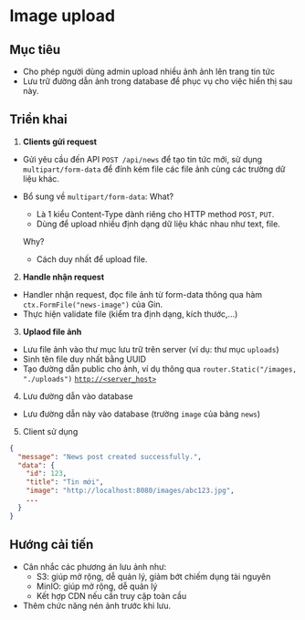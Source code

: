 # Image upload

## Mục tiêu
- Cho phép người dùng admin upload nhiều ảnh ảnh lên trang tin tức
- Lưu trữ đường dẫn ảnh trong database để phục vụ cho việc hiển thị sau này.

## Triển khai
1. **Clients gửi request**
- Gửi yêu cầu đến API `POST /api/news` để tạo tin tức mới, sử dụng `multipart/form-data` để đính kém file các file ảnh cùng các trường dữ liệu khác.
- Bổ sung về `multipart/form-data`:
  What?
    - Là 1 kiểu Content-Type dành riêng cho HTTP method `POST`, `PUT`.
    - Dùng để upload nhiều định dạng dữ liệu khác nhau như text, file.

  Why?
    - Cách duy nhất để upload file.
2. **Handle nhận request**
- Handler nhận request, đọc file ảnh từ form-data thông qua hàm `ctx.FormFile("news-image")` của Gin.
- Thực hiện validate file (kiểm tra định dạng, kích thước,...)

3. **Uplaod file ảnh**
- Lưu file ảnh vào thư mục lưu trữ trên server (ví dụ: thư mục `uploads`)
- Sinh tên file duy nhất bằng UUID
- Tạo đường dẫn public cho ảnh, ví dụ thông qua `router.Static("/images, "./uploads")`
[`http://<server_host>`](http://<server_host>:<port>/images/<tên_file>)

4. Lưu đường dẫn vào database
- Lưu đường dẫn này vào database (trường `image` của bảng `news`)

5. Client sử dụng
```json
{
  "message": "News post created successfully.",
  "data": {
    "id": 123,
    "title": "Tin mới",
    "image": "http://localhost:8080/images/abc123.jpg",
    ...
  }
}
```
## Hướng cải tiến
- Cân nhắc các phương án lưu ảnh như:
  - S3: giúp mở rộng, dễ quản lý, giảm bớt chiếm dụng tài nguyên
  - MinIO: giúp mở rộng, dễ quản lý
  - Kết hợp CDN nếu cần truy cập toàn cầu
- Thêm chức năng nén ảnh trước khi lưu.